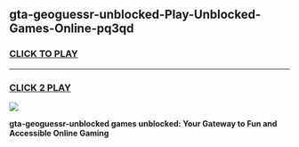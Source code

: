 
## gta-geoguessr-unblocked-Play-Unblocked-Games-Online-pq3qd
<h3>
<a href="https://premium76.site?title=gta-geoguessr-unblocked&ref=25A">CLICK TO PLAY</a></h3>
<hr>

<h3>
<a href="https://premium76.site?title=gta-geoguessr-unblocked&ref=25A">CLICK 2 PLAY</a>
  
</h3>

<a href="https://premium76.site?title=gta-geoguessr-unblocked&ref=25A"><img src="https://clearcache.store/games.png"></a>


**gta-geoguessr-unblocked games unblocked: Your Gateway to Fun and Accessible Online Gaming**
